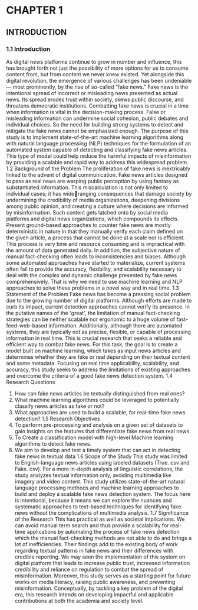 # CHAPTER 1
## INTRODUCTION
### 1.1 Introduction
As digital news platforms continue to grow in number and influence, this has brought forth not just 
the possibility of more options for us to consume content from, but from content we never knew 
existed. Yet alongside this digital revolution, the emergence of various challenges has been 
undeniable — most prominently, by the rise of so-called "fake news." Fake news is the intentional 
spread of incorrect or misleading news presented as actual news. Its spread erodes trust within 
society, skews public discourse, and threatens democratic institutions.
Combatting fake news is crucial in a time when information is vital in the decision-making process. 
False or misleading information can undermine social cohesion, public debates and individual 
choices. So the need for building strong systems to detect and mitigate the fake news cannot be 
emphasized enough. The purpose of this study is to implement state-of-the-art machine learning 
algorithms along with natural language processing (NLP) techniques for the formulation of an 
automated system capable of detecting and classifying fake news articles. This type of model could 
help reduce the harmful impacts of misinformation by providing a scalable and rapid way to address 
this widespread problem.
1.2 Background of the Problem
The proliferation of fake news is inextricably linked to the advent of digital communication. Fake 
news articles designed to pass as real news are warping public perception by using fantasy as 
substantiated information. This miscalculation is not only limited to individual cases; it has wideranging consequences that damage society by undermining the credibility of media organizations, 
deepening divisions among public opinion, and creating a culture where decisions are informed by 
misinformation. Such content gets latched onto by social media platforms and digital news 
organizations, which compounds its effects.
Present ground-based approaches to counter fake news are mostly deterministic in nature in that 
they manually verify each claim defined on the given article, a process that cannot be done at a scale 
nor is efficient. This process is very time and resource consuming and is impractical with the amount 
of data generated daily. In addition, the subjective nature of manual fact-checking often leads to 
inconsistencies and biases. Although some automated approaches have started to materialize, 
current systems often fail to provide the accuracy, flexibility, and scalability necessary to deal with 
the complex and dynamic challenge presented by fake news comprehensively. That is why we need 
to use machine learning and NLP approaches to solve these problems in a novel way and in real 
time.
1.3 Statement of the Problem
Fake news has become a pressing social problem due to the growing number of digital platforms. 
Although efforts are made to curb its impact, current detection approaches cannot verify its 
presence. In the putative names of the 'great', the limitation of manual fact-checking strategies can 
be neither scalable nor ergonomic to a huge volume of fast-feed-web-based information. 
Additionally, although there are automated systems, they are typically not as precise, flexible, or 
capable of processing information in real time.
This is crucial research that seeks a reliable and efficient way to combat fake news. For this task, the 
goal is to create a model built on machine learning, which takes as input news articles and 
determines whether they are fake or real depending on their textual content and some metadata. 
Focusing on real time applicability, scalability, and accuracy, this study seeks to address the 
limitations of existing approaches and overcome the criteria of a good fake news detection system.
1.4 Research Questions
1. How can fake news articles be textually distinguished from real ones?
2. What machine learning algorithms could be leveraged to potentially classify news articles as 
fake or not?
3. What approaches are used to build a scalable, for real-time fake news detection?
1.5 Research Objectives
1. To perform pre-processing and analysis on a given set of datasets to gain insights on the 
features that differentiate fake news from real news.
2. To Create a classification model with high-level Machine learning algorithms to detect fake 
news.
3. We aim to develop and test a timely system that can act in detecting fake news in textual data
1.6 Scope of the Study
This study was limited to English-language news articles using labeled datasets (True. csv and Fake. 
csv). For a more in-depth analysis of linguistic correlations, the study analyzes textual information 
only, avoiding multimedia like imagery and video content. This study utilizes state-of-the-art natural 
language processing methods and machine learning approaches to build and deploy a scalable fake 
news detection system. The focus here is intentional, because it means we can explore the nuances 
and systematic approaches to text-based techniques for identifying fake news without the 
complications of multimedia analysis.
1.7 Significance of the Research 
This has practical as well as societal implications. We can avoid manual term search and thus provide 
a scalability for real-time applications by automating the process of fake news detection which the 
manual fact-checking methods are not able to do and brings a lot of inefficiencies. Their findings 
add to the existing body of work regarding textual patterns in fake news and their differences with 
credible reporting.
We may seen the implementation of this system on digital platform that leads to increase public 
trust, increased information credibility and reliance on regulation to combat the spread of 
misinformation. Moreover, this study serves as a starting point for future works on media literacy, 
raising public awareness, and preventing misinformation. Conceptually, by tackling a key problem of 
the digital era, this research intends on developing impactful and applicable contributions at both the 
academia and society level.
